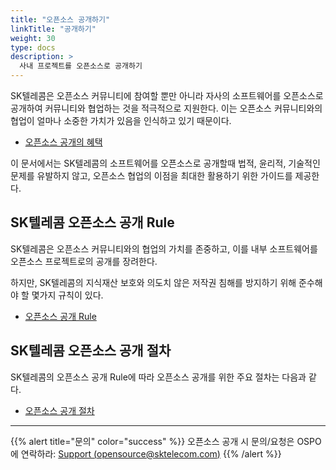 ```yaml
---
title: "오픈소스 공개하기"
linkTitle: "공개하기"
weight: 30
type: docs
description: >
  사내 프로젝트를 오픈소스로 공개하기
---
```


SK텔레콤은 오픈소스 커뮤니티에 참여할 뿐만 아니라 자사의 소프트웨어를 오픈소스로 공개하여 커뮤니티와 협업하는 것을 적극적으로 지원한다. 이는 오픈소스 커뮤니티와의 협업이 얼마나 소중한 가치가 있음을 인식하고 있기 때문이다.

* [오픈소스 공개의 혜택](/guide/release/benefit)

이 문서에서는 SK텔레콤의 소프트웨어를 오픈소스로 공개할때 법적, 윤리적, 기술적인 문제를 유발하지 않고, 오픈소스 협업의 이점을 최대한 활용하기 위한 가이드를 제공한다.

## SK텔레콤 오픈소스 공개 Rule

SK텔레콤은 오픈소스 커뮤니티와의 협업의 가치를 존중하고, 이를 내부 소프트웨어를 오픈소스 프로젝트로의 공개를 장려한다. 

하지만, SK텔레콤의 지식재산 보호와 의도치 않은 저작권 침해를 방지하기 위해 준수해야 할 몇가지 규칙이 있다. 

* [오픈소스 공개 Rule](/guide/release/rule)

## SK텔레콤 오픈소스 공개 절차
SK텔레콤의 오픈소스 공개 Rule에 따라 오픈소스 공개를 위한 주요 절차는 다음과 같다.

* [오픈소스 공개 절차](/guide/release/process)

---

{{% alert title="문의" color="success" %}}
오픈소스 공개 시 문의/요청은 OSPO에 연락하라: [Support (opensource@sktelecom.com)](https://link-removed/)
{{% /alert %}}
